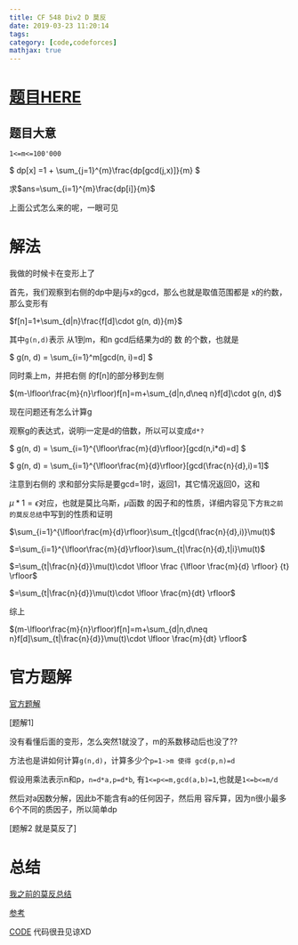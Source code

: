 ```yaml
---
title: CF 548 Div2 D 莫反
date: 2019-03-23 11:20:14
tags: 
category: [code,codeforces]
mathjax: true
---
```


# [题目HERE](https://codeforces.com/problemset/problem/1139/D)

## 题目大意

`1<=m<=100'000`

$ dp[x] =1 + \sum_{j=1}^{m}\frac{dp[gcd(j,x)]}{m} $

求$ans=\sum_{i=1}^{m}\frac{dp[i]}{m}$

上面公式怎么来的呢，一眼可见

# 解法

我做的时候卡在变形上了

首先，我们观察到右侧的dp中是j与x的gcd，那么也就是取值范围都是 x的约数，那么变形有

$f[n]=1+\sum_{d|n}\frac{f[d]\cdot g(n, d)}{m}$

其中`g(n,d)`表示 从1到m，和n gcd后结果为d的 数 的个数，也就是

$ g(n, d) = \sum_{i=1}^m[gcd(n, i)=d] $

同时乘上m，并把右侧 的f[n]的部分移到左侧

$(m-\lfloor\frac{m}{n}\rfloor)f[n]=m+\sum_{d|n,d\neq n}f[d]\cdot g(n, d)$

现在问题还有怎么计算g

观察g的表达式，说明i一定是d的倍数，所以可以变成`d*?`

$ g(n, d) = \sum_{i=1}^{\lfloor\frac{m}{d}\rfloor}[gcd(n,i*d)=d] $

$ g(n, d) = \sum_{i=1}^{\lfloor\frac{m}{d}\rfloor}[gcd(\frac{n}{d},i)=1]$

注意到右侧的 求和部分实际是要gcd=1时，返回1，其它情况返回0，这和

$\mu * 1 = \epsilon$对应，也就是莫比乌斯，$\mu$函数 的因子和的性质，详细内容见下方`我之前的莫反总结`中写到的性质和证明

$\sum_{i=1}^{\lfloor\frac{m}{d}\rfloor}\sum_{t|gcd(\frac{n}{d},i)}\mu(t)$

$=\sum_{i=1}^{\lfloor\frac{m}{d}\rfloor}\sum_{t|\frac{n}{d},t|i}\mu(t)$

$=\sum_{t|\frac{n}{d}}\mu(t)\cdot \lfloor \frac {\lfloor \frac{m}{d} \rfloor} {t} \rfloor$

$=\sum_{t|\frac{n}{d}}\mu(t)\cdot \lfloor \frac{m}{dt} \rfloor$

综上

$(m-\lfloor\frac{m}{n}\rfloor)f[n]=m+\sum_{d|n,d\neq n}f[d]\sum_{t|\frac{n}{d}}\mu(t)\cdot \lfloor \frac{m}{dt} \rfloor$

# 官方题解

[官方题解](https://codeforces.com/blog/entry/66101)

[题解1]

没有看懂后面的变形，怎么突然1就没了，m的系数移动后也没了??

方法也是讲如何计算`g(n,d)`，计算多少个`p=1->m 使得 gcd(p,n)=d`

假设用乘法表示n和p，`n=d*a,p=d*b`, 有`1<=p<=m,gcd(a,b)=1`,也就是`1<=b<=m/d`

然后对a因数分解，因此b不能含有a的任何因子，然后用 容斥算，因为n很小最多6个不同的质因子，所以简单dp

[题解2 就是莫反了]

# 总结

[我之前的莫反总结](https://yexiaorain.github.io/Blog/2019-01-06-MobiusInversionFormula/)

[参考](https://www.cnblogs.com/zyt1253679098/p/10584706.html)

[CODE](https://codeforces.com/contest/1139/submission/51899861) 代码很丑见谅XD
